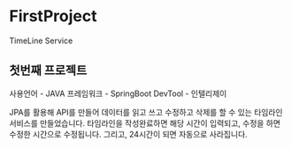 # FirstProject
TimeLine Service

## 첫번째 프로젝트
사용언어 - JAVA
프레임워크 - SpringBoot
DevTool - 인텔리제이

JPA를 활용해 API를 만들어 데이터를 읽고 쓰고 수정하고 삭제를 할 수 있는 타임라인 서비스를 만들었습니다.
타임라인을 작성완료하면 해당 시간이 입력되고, 수정을 하면 수정한 시간으로 수정됩니다.
그리고, 24시간이 되면 자동으로 사라집니다.
